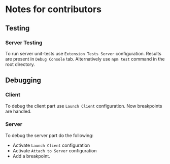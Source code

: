 # Notes for contributors

## Testing

### Server Testing

To run server unit-tests use `Extension Tests Server` configuration. Results are present in `Debug Console` tab.
Alternatively use `npm test` command in the root directory.

## Debugging

### Client

To debug the client part use `Launch Client` configuration. Now breakpoints are handled.

### Server

To debug the server part do the following:

* Activate `Launch Client` configuration
* Activate `Attach to Server` configuration
* Add a breakpoint.
